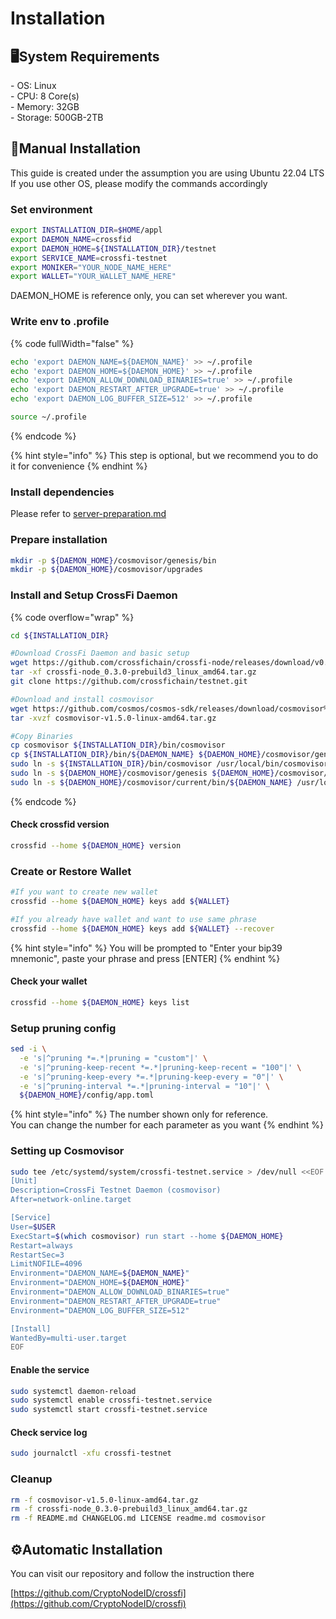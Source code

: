 # Installation

## 🖥️System Requirements

\- OS: Linux\
\- CPU: 8 Core(s)\
\- Memory: 32GB\
\- Storage: 500GB-2TB

## 📝Manual Installation

This guide is created under the assumption you are using Ubuntu 22.04 LTS\
If you use other OS, please modify the commands accordingly

### Set environment

```sh
export INSTALLATION_DIR=$HOME/appl
export DAEMON_NAME=crossfid
export DAEMON_HOME=${INSTALLATION_DIR}/testnet
export SERVICE_NAME=crossfi-testnet
export MONIKER="YOUR_NODE_NAME_HERE"
export WALLET="YOUR_WALLET_NAME_HERE"
```

DAEMON\_HOME is reference only, you can set  wherever you want.

### Write env to .profile

{% code fullWidth="false" %}
```bash
echo 'export DAEMON_NAME=${DAEMON_NAME}' >> ~/.profile
echo 'export DAEMON_HOME=${DAEMON_HOME}' >> ~/.profile
echo 'export DAEMON_ALLOW_DOWNLOAD_BINARIES=true' >> ~/.profile
echo 'export DAEMON_RESTART_AFTER_UPGRADE=true' >> ~/.profile
echo 'export DAEMON_LOG_BUFFER_SIZE=512' >> ~/.profile

source ~/.profile
```
{% endcode %}

{% hint style="info" %}
This step is optional, but we recommend you to do it for convenience
{% endhint %}

### Install dependencies

Please refer to [server-preparation.md](../../basics/server-preparation.md "mention")

### Prepare installation

```sh
mkdir -p ${DAEMON_HOME}/cosmovisor/genesis/bin
mkdir -p ${DAEMON_HOME}/cosmovisor/upgrades
```

### Install and Setup CrossFi Daemon

{% code overflow="wrap" %}
```sh
cd ${INSTALLATION_DIR}

#Download CrossFi Daemon and basic setup
wget https://github.com/crossfichain/crossfi-node/releases/download/v0.3.0-prebuild3/crossfi-node_0.3.0-prebuild3_linux_amd64.tar.gz
tar -xf crossfi-node_0.3.0-prebuild3_linux_amd64.tar.gz
git clone https://github.com/crossfichain/testnet.git

#Download and install cosmovisor
wget https://github.com/cosmos/cosmos-sdk/releases/download/cosmovisor%2Fv1.5.0/cosmovisor-v1.5.0-linux-amd64.tar.gz
tar -xvzf cosmovisor-v1.5.0-linux-amd64.tar.gz

#Copy Binaries
cp cosmovisor ${INSTALLATION_DIR}/bin/cosmovisor
cp ${INSTALLATION_DIR}/bin/${DAEMON_NAME} ${DAEMON_HOME}/cosmovisor/genesis/bin
sudo ln -s ${INSTALLATION_DIR}/bin/cosmovisor /usr/local/bin/cosmovisor -f
sudo ln -s ${DAEMON_HOME}/cosmovisor/genesis ${DAEMON_HOME}/cosmovisor/current -f
sudo ln -s ${DAEMON_HOME}/cosmovisor/current/bin/${DAEMON_NAME} /usr/local/bin/${DAEMON_NAME} -f
```
{% endcode %}

#### Check crossfid version

```sh
crossfid --home ${DAEMON_HOME} version
```

### Create or Restore Wallet

```sh
#If you want to create new wallet
crossfid --home ${DAEMON_HOME} keys add ${WALLET}
```

```sh
#If you already have wallet and want to use same phrase
crossfid --home ${DAEMON_HOME} keys add ${WALLET} --recover
```

{% hint style="info" %}
You will be prompted to "Enter your bip39 mnemonic", paste your phrase and press \[ENTER]
{% endhint %}

#### Check your wallet

```sh
crossfid --home ${DAEMON_HOME} keys list
```

### Setup pruning config

```sh
sed -i \
  -e 's|^pruning *=.*|pruning = "custom"|' \
  -e 's|^pruning-keep-recent *=.*|pruning-keep-recent = "100"|' \
  -e 's|^pruning-keep-every *=.*|pruning-keep-every = "0"|' \
  -e 's|^pruning-interval *=.*|pruning-interval = "10"|' \
  ${DAEMON_HOME}/config/app.toml
```

{% hint style="info" %}
The number shown only for reference. \
You can change the number for each parameter as you want
{% endhint %}

### Setting up Cosmovisor

```bash
sudo tee /etc/systemd/system/crossfi-testnet.service > /dev/null <<EOF  
[Unit]
Description=CrossFi Testnet Daemon (cosmovisor)
After=network-online.target

[Service]
User=$USER
ExecStart=$(which cosmovisor) run start --home ${DAEMON_HOME}
Restart=always
RestartSec=3
LimitNOFILE=4096
Environment="DAEMON_NAME=${DAEMON_NAME}"
Environment="DAEMON_HOME=${DAEMON_HOME}"
Environment="DAEMON_ALLOW_DOWNLOAD_BINARIES=true"
Environment="DAEMON_RESTART_AFTER_UPGRADE=true"
Environment="DAEMON_LOG_BUFFER_SIZE=512"

[Install]
WantedBy=multi-user.target
EOF
```

#### Enable the service

```bash
sudo systemctl daemon-reload
sudo systemctl enable crossfi-testnet.service
sudo systemctl start crossfi-testnet.service
```

#### Check service log

```bash
sudo journalctl -xfu crossfi-testnet
```

### Cleanup

```bash
rm -f cosmovisor-v1.5.0-linux-amd64.tar.gz
rm -f crossfi-node_0.3.0-prebuild3_linux_amd64.tar.gz
rm -f README.md CHANGELOG.md LICENSE readme.md cosmovisor
```

## ⚙️Automatic Installation

You can visit our repository and follow the instruction there

[https://github.com/CryptoNodeID/crossfi](https://github.com/CryptoNodeID/crossfi)
